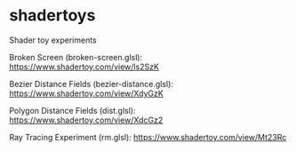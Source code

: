 # shadertoys
Shader toy experiments

Broken Screen (broken-screen.glsl): https://www.shadertoy.com/view/ls2SzK

Bezier Distance Fields (bezier-distance.glsl): https://www.shadertoy.com/view/XdyGzK

Polygon Distance Fields (dist.glsl): https://www.shadertoy.com/view/XdcGz2

Ray Tracing Experiment (rm.glsl): https://www.shadertoy.com/view/Mt23Rc
